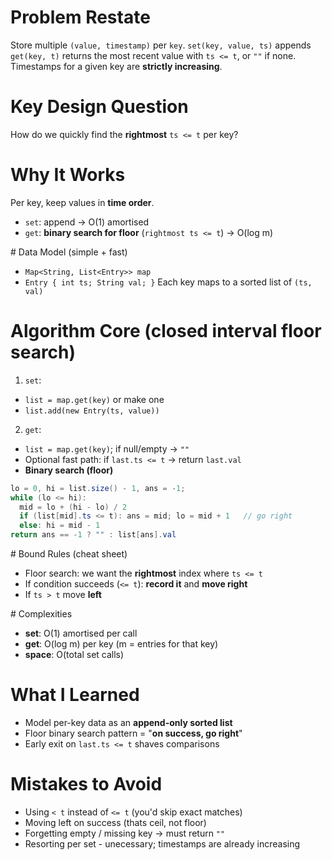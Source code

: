 # Problem Restate
Store multiple `(value, timestamp)` per `key`.
`set(key, value, ts)` appends
`get(key, t)` returns the most recent value with `ts <= t`, or `""` if none.
Timestamps for a given key are **strictly increasing**.

# Key Design Question
How do we quickly find the **rightmost** `ts <= t` per key?

# Why It Works
Per key, keep values in **time order**.
- `set`: append -> O(1) amortised
- `get`: **binary search for floor** (` rightmost ts <= t `) -> O(log m)

# Data Model (simple + fast)
- `Map<String, List<Entry>> map`
- `Entry { int ts; String val; }`
Each key maps to a sorted list of `(ts, val)`

# Algorithm Core (closed interval floor search)
1. `set`:
  - `list = map.get(key)` or make one
  - `list.add(new Entry(ts, value))`
2. `get`:
  - `list = map.get(key)`; if null/empty -> `""`
  - Optional fast path: if `last.ts <= t` -> return `last.val`
  - **Binary search (floor)**
  ```java
  lo = 0, hi = list.size() - 1, ans = -1;
  while (lo <= hi):
    mid = lo + (hi - lo) / 2
    if (list[mid].ts <= t): ans = mid; lo = mid + 1   // go right
    else: hi = mid - 1
  return ans == -1 ? "" : list[ans].val
  ```

# Bound Rules (cheat sheet)
- Floor search: we want the **rightmost** index where `ts <= t`
- If condition succeeds (`<= t`): **record it** and **move right**
- If `ts > t` move **left**

# Complexities
- **set**: O(1) amortised per call
- **get**: O(log m) per key (m = entries for that key)
- **space**: O(total set calls)

# What I Learned
- Model per-key data as an **append-only sorted list**
- Floor binary search pattern = "**on success, go right**"
- Early exit on `last.ts <= t` shaves comparisons

# Mistakes to Avoid
- Using `< t` instead of `<= t` (you'd skip exact matches)
- Moving left on success (thats ceil, not floor)
- Forgetting empty / missing key -> must return `""`
- Resorting per set - unecessary; timestamps are already increasing
